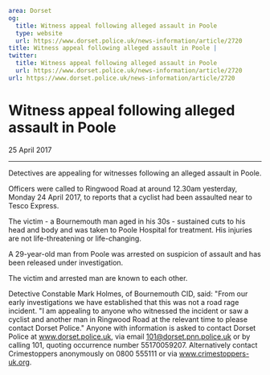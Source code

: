 ```yaml
area: Dorset
og:
  title: Witness appeal following alleged assault in Poole
  type: website
  url: https://www.dorset.police.uk/news-information/article/2720
title: Witness appeal following alleged assault in Poole |
twitter:
  title: Witness appeal following alleged assault in Poole
  url: https://www.dorset.police.uk/news-information/article/2720
url: https://www.dorset.police.uk/news-information/article/2720
```

# Witness appeal following alleged assault in Poole

25 April 2017

* * *

Detectives are appealing for witnesses following an alleged assault in Poole.

Officers were called to Ringwood Road at around 12.30am yesterday, Monday 24 April 2017, to reports that a cyclist had been assaulted near to Tesco Express.

The victim - a Bournemouth man aged in his 30s - sustained cuts to his head and body and was taken to Poole Hospital for treatment. His injuries are not life-threatening or life-changing.

A 29-year-old man from Poole was arrested on suspicion of assault and has been released under investigation.

The victim and arrested man are known to each other.

Detective Constable Mark Holmes, of Bournemouth CID, said: "From our early investigations we have established that this was not a road rage incident. "I am appealing to anyone who witnessed the incident or saw a cyclist and another man in Ringwood Road at the relevant time to please contact Dorset Police."
Anyone with information is asked to contact Dorset Police at www.dorset.police.uk, via email 101@dorset.pnn.police.uk or by calling 101, quoting occurrence number 55170059207. Alternatively contact Crimestoppers anonymously on 0800 555111 or via www.crimestoppers-uk.org.
